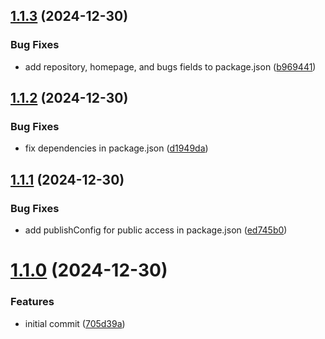 ## [1.1.3](https://github.com/biemch/biem-cli/compare/1.1.2...1.1.3) (2024-12-30)


### Bug Fixes

* add repository, homepage, and bugs fields to package.json ([b969441](https://github.com/biemch/biem-cli/commit/b9694414c5d4f70e669e5020d3abd4411e314d7b))



## [1.1.2](https://github.com/biemch/biem-cli/compare/1.1.1...1.1.2) (2024-12-30)


### Bug Fixes

* fix dependencies in package.json ([d1949da](https://github.com/biemch/biem-cli/commit/d1949dad0f72d7a93b328427f24259049f70a93d))



## [1.1.1](https://github.com/biemch/biem-cli/compare/1.1.0...1.1.1) (2024-12-30)


### Bug Fixes

* add publishConfig for public access in package.json ([ed745b0](https://github.com/biemch/biem-cli/commit/ed745b07025947b182d60b334c72f966db32134d))



# [1.1.0](https://github.com/biemch/biem-cli/compare/705d39a90cfea2fc76ca8ab38f368d6f8fae79fd...1.1.0) (2024-12-30)


### Features

* initial commit ([705d39a](https://github.com/biemch/biem-cli/commit/705d39a90cfea2fc76ca8ab38f368d6f8fae79fd))



